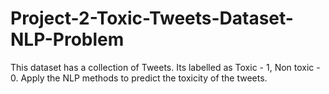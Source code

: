# Project-2-Toxic-Tweets-Dataset-NLP-Problem
This dataset has a collection of Tweets. Its labelled as Toxic - 1, Non toxic - 0. Apply the NLP  methods to predict the toxicity of the tweets.
